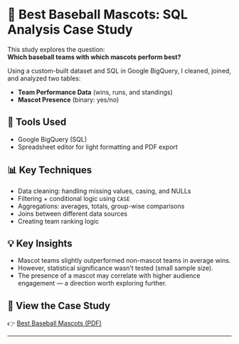 # 🐻 Best Baseball Mascots: SQL Analysis Case Study

This study explores the question:  
**Which baseball teams with which mascots perform best?**

Using a custom-built dataset and SQL in Google BigQuery, I cleaned, joined, and analyzed two tables:
- **Team Performance Data** (wins, runs, and standings)
- **Mascot Presence** (binary: yes/no)

## 🔧 Tools Used
- Google BigQuery (SQL)
- Spreadsheet editor for light formatting and PDF export

## 📊 Key Techniques
- Data cleaning: handling missing values, casing, and NULLs
- Filtering + conditional logic using `CASE`
- Aggregations: averages, totals, group-wise comparisons
- Joins between different data sources
- Creating team ranking logic

## 💡 Key Insights
- Mascot teams slightly outperformed non-mascot teams in average wins.
- However, statistical significance wasn’t tested (small sample size).
- The presence of a mascot may correlate with higher audience engagement — a direction worth exploring further.

## 📄 View the Case Study
👉 [Best Baseball Mascots (PDF)](Best%20Baseball%20Mascots.pdf)

---
